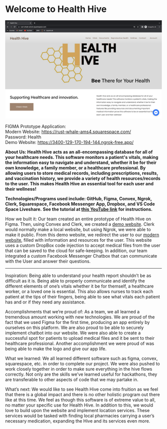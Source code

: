 # Welcome to Health Hive
![Alt text](https://github.com/Prathmesh-S/Health-Hive/blob/main/Screen%20Shot%202023-04-16%20at%2010.38.04%20AM.png)

FIGMA Prototype Application: 
<br>Modern Website: https://rust-whale-ams4.squarespace.com/
<br>Password: Health
<br>Demo Website: https://3400-129-170-194-144.ngrok-free.app/

**About Us: 
Health Hive acts as an all-encompassing database for all of your healthcare needs. This software monitors a patient's vitals, making the information easy to navigate and understand, whether it be for their own knowledge, a family member, or a healthcare professional. By allowing users to store medical records, including prescriptions, results, and vaccination history, we provide a variety of health resources/records to the user. This makes Health Hive an essential tool for each user and their wellness!**

**Technologies/Programs used include: GitHub, Figma, Convex, Ngrok, Clerk, Squarespace, Facebook Messenger App, Dropbox, and VS Code Space Liveshare.**
**See the tutorial at [this YouTube link](https://discord.com/channels/@me/1096872920304849066/1097191632819990590) for instructions.**

How we built it: Our team created an entire prototype of Health Hive on Figma. Then, using Convex and Clerk, we created a [demo website](https://3400-129-170-194-144.ngrok-free.app/). Clerk would normally make a local website, but using Ngrok, we were able to make it public. From this demo website, we redirect the user to our [modern website](https://rust-whale-ams4.squarespace.com/), filled with information and resources for the user. This website uses a custom DropBox code injection to accept medical files from the user that can be saved to the cloud for safe-keeping. In addition, our team integrated a custom Facebook Messenger Chatbox that can communicate with the User and answer their questions. 

-----------------------------------------------------------------------------------------------------------------------------------------------------------

Inspiration:
Being able to understand your health report shouldn’t be as difficult as it is. Being able to properly communicate and identify the different elements of one’s vitals whether it be for themself, a healthcare worker, or a loved one is essential. This also allows nurses to track each patient at the tips of their fingers, being able to see what vitals each patient has and or if they need any assistance.

Accomplishments that we’re proud of:
As a team, we all learned a tremendous amount working with new technologies. We are proud of the fact that we used Figma for the first time, producing an app entirely by ourselves on this platform. We are also proud to be able to securely implement chatbot into our website. We were also able to create a successful spot for patients to upload medical files and it be sent to their healthcare professional. Another accomplishment we were proud of was being able to make the logo and give our app life. 

What we learned:
We all learned different software such as figma, convex, squarespace, etc. in order to complete our project. We were also pushed to work closely together in order to make sure everything in the hive flows correctly. Not only are the skills we’ve learned useful for hackathons, they are transferable to other aspects of code that we may partake in.

What’s next:
We would like to see Health Hive come into fruition as we feel that there is a global impact and there is no other holistic program out there like at this time. We feel as though this software is of extreme value to all, no matter your specific use for Health Hive. In addition to this, we would love to build upon the website and implement location services. These services would be tasked with finding local pharmacies carrying a user’s necessary medication, expanding the Hive and its services even more.
